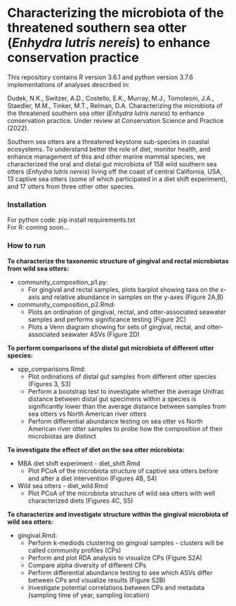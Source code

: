 # Characterizing the microbiota of the threatened southern sea otter (_Enhydra lutris nereis_) to enhance conservation practice

This repository contains R version 3.6.1 and python version 3.7.6 implementations of analyses described in:

Dudek, N.K., Switzer, A.D., Costello, E.K., Murray, M.J., Tomoleoni, J.A., Staedler, M.M., Tinker, M.T., Relman, D.A. Characterizing the microbiota of the threatened southern sea otter (_Enhydra lutris nereis_) to enhance conservation practice. Under review at Conservation Science and Practice (2022).

Southern sea otters are a threatened keystone sub-species in coastal ecosystems. To understand better the role of diet, monitor health, and enhance management of this and other marine mammal species, we characterized the oral and distal gut microbiota of 158 wild southern sea otters (_Enhydra lutris nereis_) living off the coast of central California, USA, 13 captive sea otters (some of which participated in a diet shift experiment), and 17 otters from three other otter species.

### Installation

For python code: pip install requirements.txt  
For R: coming soon...

### How to run

**To characterize the taxonomic structure of gingival and rectal microbiotas from wild sea otters:**
- community_composition_p1.py: 
  -  For gingival and rectal samples, plots barplot showing taxa on the x-axis and relative abundance in samples on the y-axes (Figure 2A,B)
- community_composition_p2.Rmd: 
  - Plots an ordination of gingival, rectal, and otter-associated seawater samples and performs significance testing (Figure 2C)
  - Plots a Venn diagram showing for sets of gingival, rectal, and otter-associated seawater ASVs (Figure 2D)

**To perform comparisons of the distal gut microbiota of different otter species:**
- spp_comparisons.Rmd: 
  - Plot ordinations of distal gut samples from different otter species (Figures 3, S3)
  - Perform a bootstrap test to investigate whether the average Unifrac distance between distal gut specimens within a species is significantly lower than the average distance between samples from sea otters vs North American river otters
  - Perform differential abundance testing on sea otter vs North American river otter samples to probe how the composition of their microbiotas are distinct

**To investigate the effect of diet on the sea otter microbiota:**
- MBA diet shift experiment - diet_shift.Rmd
  - Plot PCoA of the microbiota structure of captive sea otters before and after a diet intervention (Figures 4B, S4)
- Wild sea otters - diet_wild.Rmd
  - Plot PCoA of the microbiota structure of wild sea otters with well characterized diets (Figures 4C, S5)

**To characterize and investigate structure within the gingival microbiota of wild sea otters:**
- gingival.Rmd:
  - Perform k-mediods clustering on gingival samples - clusters will be called community profiles (CPs)
  - Perform and plot RDA analysis to visualize CPs (Figure S2A)
  - Compare alpha diversity of different CPs
  - Perform differential abundance testing to see which ASVs differ between CPs and visualize results (Figure S2B)
  - Investigate potential correlations between CPs and metadata (sampling time of year, sampling location)
